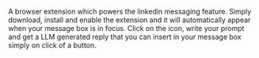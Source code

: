A browser extension which powers the linkedin messaging feature. Simply download, install and enable the extension and it will automatically appear when your message box is in focus. Click on the icon, write your prompt and get a LLM generated reply that you can insert in your message box simply on click of a button.
